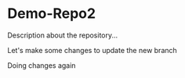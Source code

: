 # Demo-Repo2

Description about the repository...

Let's make some changes to update the new branch

Doing changes again
